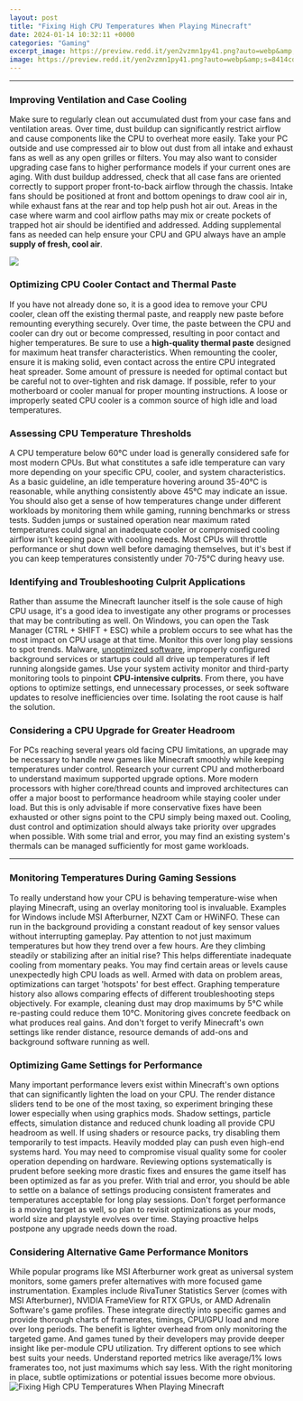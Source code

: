 ```yaml
---
layout: post
title: "Fixing High CPU Temperatures When Playing Minecraft"
date: 2024-01-14 10:32:11 +0000
categories: "Gaming"
excerpt_image: https://preview.redd.it/yen2vzmn1py41.png?auto=webp&amp;s=8414cdb5cc560833186da8ad3a9044331e0d6049
image: https://preview.redd.it/yen2vzmn1py41.png?auto=webp&amp;s=8414cdb5cc560833186da8ad3a9044331e0d6049
---
```


***
### Improving Ventilation and Case Cooling
Make sure to regularly clean out accumulated dust from your case fans and ventilation areas. Over time, dust buildup can significantly restrict airflow and cause components like the CPU to overheat more easily. Take your PC outside and use compressed air to blow out dust from all intake and exhaust fans as well as any open grilles or filters. You may also want to consider upgrading case fans to higher performance models if your current ones are aging.
With dust buildup addressed, check that all case fans are oriented correctly to support proper front-to-back airflow through the chassis. Intake fans should be positioned at front and bottom openings to draw cool air in, while exhaust fans at the rear and top help push hot air out. Areas in the case where warm and cool airflow paths may mix or create pockets of trapped hot air should be identified and addressed. Adding supplemental fans as needed can help ensure your CPU and GPU always have an ample **supply of fresh, cool air**.

![](https://i.redd.it/4b4stnbglaa81.jpg)
### Optimizing CPU Cooler Contact and Thermal Paste 
If you have not already done so, it is a good idea to remove your CPU cooler, clean off the existing thermal paste, and reapply new paste before remounting everything securely. Over time, the paste between the CPU and cooler can dry out or become compressed, resulting in poor contact and higher temperatures. Be sure to use a **high-quality thermal paste** designed for maximum heat transfer characteristics.
When remounting the cooler, ensure it is making solid, even contact across the entire CPU integrated heat spreader. Some amount of pressure is needed for optimal contact but be careful not to over-tighten and risk damage. If possible, refer to your motherboard or cooler manual for proper mounting instructions. A loose or improperly seated CPU cooler is a common source of high idle and load temperatures.
### Assessing CPU Temperature Thresholds 
A CPU temperature below 60°C under load is generally considered safe for most modern CPUs. But what constitutes a safe idle temperature can vary more depending on your specific CPU, cooler, and system characteristics. As a basic guideline, an idle temperature hovering around 35-40°C is reasonable, while anything consistently above 45°C may indicate an issue. 
You should also get a sense of how temperatures change under different workloads by monitoring them while gaming, running benchmarks or stress tests. Sudden jumps or sustained operation near maximum rated temperatures could signal an inadequate cooler or compromised cooling airflow isn't keeping pace with cooling needs. Most CPUs will throttle performance or shut down well before damaging themselves, but it's best if you can keep temperatures consistently under 70-75°C during heavy use.
### Identifying and Troubleshooting Culprit Applications 
Rather than assume the Minecraft launcher itself is the sole cause of high CPU usage, it's a good idea to investigate any other programs or processes that may be contributing as well. On Windows, you can open the Task Manager (CTRL + SHIFT + ESC) while a problem occurs to see what has the most impact on CPU usage at that time. Monitor this over long play sessions to spot trends.
Malware, [unoptimized software](https://store.fi.io.vn/xmas-holiday-family-matching-the-lacrosse-gnome-christmas-3), improperly configured background services or startups could all drive up temperatures if left running alongside games. Use your system activity monitor and third-party monitoring tools to pinpoint **CPU-intensive culprits**. From there, you have options to optimize settings, end unnecessary processes, or seek software updates to resolve inefficiencies over time. Isolating the root cause is half the solution.
### Considering a CPU Upgrade for Greater Headroom
For PCs reaching several years old facing CPU limitations, an upgrade may be necessary to handle new games like Minecraft smoothly while keeping temperatures under control. Research your current CPU and motherboard to understand maximum supported upgrade options. More modern processors with higher core/thread counts and improved architectures can offer a major boost to performance headroom while staying cooler under load. 
But this is only advisable if more conservative fixes have been exhausted or other signs point to the CPU simply being maxed out. Cooling, dust control and optimization should always take priority over upgrades when possible. With some trial and error, you may find an existing system's thermals can be managed sufficiently for most game workloads.
***
### Monitoring Temperatures During Gaming Sessions
To really understand how your CPU is behaving temperature-wise when playing Minecraft, using an overlay monitoring tool is invaluable. Examples for Windows include MSI Afterburner, NZXT Cam or HWiNFO. These can run in the background providing a constant readout of key sensor values without interrupting gameplay. 
Pay attention to not just maximum temperatures but how they trend over a few hours. Are they climbing steadily or stabilizing after an initial rise? This helps differentiate inadequate cooling from momentary peaks. You may find certain areas or levels cause unexpectedly high CPU loads as well. Armed with data on problem areas, optimizations can target 'hotspots' for best effect.
Graphing temperature history also allows comparing effects of different troubleshooting steps objectively. For example, cleaning dust may drop maximums by 5°C while re-pasting could reduce them 10°C. Monitoring gives concrete feedback on what produces real gains. And don't forget to verify Minecraft's own settings like render distance, resource demands of add-ons and background software running as well.
### Optimizing Game Settings for Performance 
Many important performance levers exist within Minecraft's own options that can significantly lighten the load on your CPU. The render distance sliders tend to be one of the most taxing, so experiment bringing these lower especially when using graphics mods. Shadow settings, particle effects, simulation distance and reduced chunk loading all provide CPU headroom as well. 
If using shaders or resource packs, try disabling them temporarily to test impacts. Heavily modded play can push even high-end systems hard. You may need to compromise visual quality some for cooler operation depending on hardware. Reviewing options systematically is prudent before seeking more drastic fixes and ensures the game itself has been optimized as far as you prefer. 
With trial and error, you should be able to settle on a balance of settings producing consistent framerates and temperatures acceptable for long play sessions. Don't forget performance is a moving target as well, so plan to revisit optimizations as your mods, world size and playstyle evolves over time. Staying proactive helps postpone any upgrade needs down the road.
### Considering Alternative Game Performance Monitors  
While popular programs like MSI Afterburner work great as universal system monitors, some gamers prefer alternatives with more focused game instrumentation. Examples include RivaTuner Statistics Server (comes with MSI Afterburner), NVIDIA FrameView for RTX GPUs, or AMD Adrenalin Software's game profiles. These integrate directly into specific games and provide thorough charts of framerates, timings, CPU/GPU load and more over long periods. 
The benefit is lighter overhead from only monitoring the targeted game. And games tuned by their developers may provide deeper insight like per-module CPU utilization. Try different options to see which best suits your needs. Understand reported metrics like average/1% lows framerates too, not just maximums which say less. With the right monitoring in place, subtle optimizations or potential issues become more obvious.
![Fixing High CPU Temperatures When Playing Minecraft](https://preview.redd.it/yen2vzmn1py41.png?auto=webp&amp;s=8414cdb5cc560833186da8ad3a9044331e0d6049)